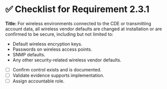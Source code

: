 # ✅ Checklist for Requirement 2.3.1

**Title:** For wireless environments connected to the CDE or transmitting account data, all wireless vendor defaults are changed at installation or are confirmed to be secure, including but not limited to:
- Default wireless encryption keys. 
- Passwords on wireless access points. 
- SNMP defaults. 
- Any other security-related wireless vendor defaults.

- [ ] Confirm control exists and is documented.
- [ ] Validate evidence supports implementation.
- [ ] Assign accountable role.
